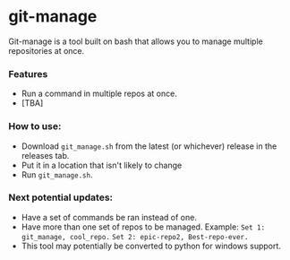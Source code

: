 # git-manage
Git-manage is a tool built on bash that allows you to manage multiple repositories at once.

### Features
- Run a command in multiple repos at once.
- [TBA]

### How to use:

- Download `git_manage.sh` from the latest (or whichever) release in the releases tab.
- Put it in a location that isn't likely to change
- Run `git_manage.sh`.

### Next potential updates:
- Have a set of commands be ran instead of one.
- Have more than one set of repos to be managed. Example: `Set 1: git_manage, cool_repo.` `Set 2: epic-repo2, Best-repo-ever.`
- This tool may potentially be converted to python for windows support.
